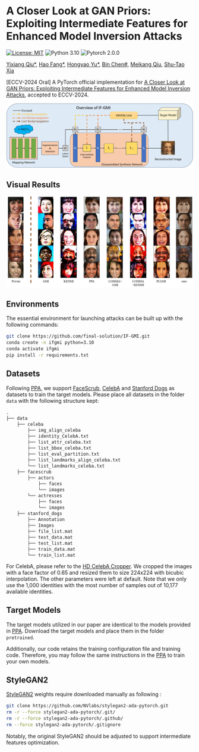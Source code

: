 # A Closer Look at GAN Priors: Exploiting Intermediate Features for Enhanced Model Inversion Attacks
[![License: MIT](https://img.shields.io/badge/License-MIT-green.svg)](https://opensource.org/licenses/MIT)
![Python 3.10](https://img.shields.io/badge/python-3.10-DodgerBlue.svg?style=plastic)
![Pytorch 2.0.0](https://img.shields.io/badge/pytorch-2.0.0-DodgerBlue.svg?style=plastic)


[Yixiang Qiu*](https://scholar.google.cz/citations?hl=zh-CN&user=kxotrxgAAAAJ),
[Hao Fang*](https://scholar.google.cz/citations?user=12237G0AAAAJ&hl=zh-CN),
[Hongyao Yu*](https://scholar.google.cz/citations?user=SpN1xqsAAAAJ&hl=zh-CN),
[Bin Chen#](https://github.com/BinChen2021),
[Meikang Qiu](https://scholar.google.cz/citations?hl=zh-CN&user=smMVdtwAAAAJ),
[Shu-Tao Xia](https://www.sigs.tsinghua.edu.cn/xst/main.htm)

[ECCV-2024 Oral] A PyTorch official implementation for [A Closer Look at GAN Priors: Exploiting Intermediate Features for Enhanced Model Inversion Attacks](https://arxiv.org/abs/2407.13863), accepted to ECCV-2024.

![pipeline](./images/pipeline.jpeg)

## Visual Results

![results](./images/visual.jpeg)

## Environments
The essential environment for launching attacks can be built up with the following commands:
```sh
git clone https://github.com/final-solution/IF-GMI.git
conda create -n ifgmi python=3.10
conda activate ifgmi
pip install -r requirements.txt
```

## Datasets
Following [PPA](https://github.com/LukasStruppek/Plug-and-Play-Attacks), we support [FaceScrub](http://vintage.winklerbros.net/facescrub.html), [CelebA](https://mmlab.ie.cuhk.edu.hk/projects/CelebA.html) and [Stanford Dogs](http://vision.stanford.edu/aditya86/ImageNetDogs/) as datasets to train the target models. Please place all datasets in the folder ```data``` with the following structure kept:

    .
    ├── data       
        ├── celeba
            ├── img_align_celeba
            ├── identity_CelebA.txt
            ├── list_attr_celeba.txt
            ├── list_bbox_celeba.txt
            ├── list_eval_partition.txt
            ├── list_landmarks_align_celeba.txt
            └── list_landmarks_celeba.txt
        ├── facescrub
            ├── actors
                ├── faces
                └── images
            └── actresses
                ├── faces
                └── images
        ├── stanford_dogs
            ├── Annotation
            ├── Images
            ├── file_list.mat
            ├── test_data.mat
            ├── test_list.mat
            ├── train_data.mat
            └── train_list.mat

For CelebA, please refer to the [HD CelebA Cropper](https://github.com/LynnHo/HD-CelebA-Cropper). We cropped the images with a face factor of 0.65 and resized them to size 224x224 with bicubic interpolation. The other parameters were left at default. Note that we only use the 1,000 identities with the most number of samples out of 10,177 available identities.

## Target Models
The target models utilized in our paper are identical to the models provided in [PPA](https://github.com/LukasStruppek/Plug-and-Play-Attacks/releases). Download the target models and place them in the folder ```pretrained```. 

Additionally, our code retains the training configuration file and training code. Therefore, you may follow the same instructions in the [PPA](https://github.com/LukasStruppek/Plug-and-Play-Attacks) to train your own models.

## StyleGAN2
[StyleGAN2](https://github.com/NVlabs/stylegan2-ada-pytorch) weights require downloaded manually  as following :
```sh
git clone https://github.com/NVlabs/stylegan2-ada-pytorch.git
rm -r --force stylegan2-ada-pytorch/.git/
rm -r --force stylegan2-ada-pytorch/.github/
rm --force stylegan2-ada-pytorch/.gitignore
```

Notably, the original StyleGAN2 should be adjusted to support intermediate features optimization.
